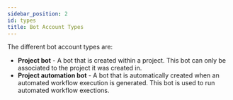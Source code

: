 ```yaml
---
sidebar_position: 2
id: types
title: Bot Account Types
---
```


The different bot account types are:

- **Project bot** - A bot that is created within a project. This bot can only be associated to the project it was created in.
- **Project automation bot** - A bot that is automatically created when an automated workflow execution is generated. This bot is used to run automated workflow exections.
